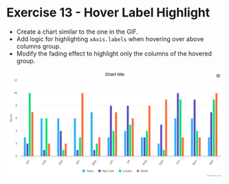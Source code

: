 # Exercise 13 - Hover Label Highlight

- Create a chart similar to the one in the GIF.
- Add logic for highlighting ```xAxis.labels``` when hovering over above columns group.
- Modify the fading effect to highlight only the columns of the hovered group.

![exercise.gif](exercise.gif)
